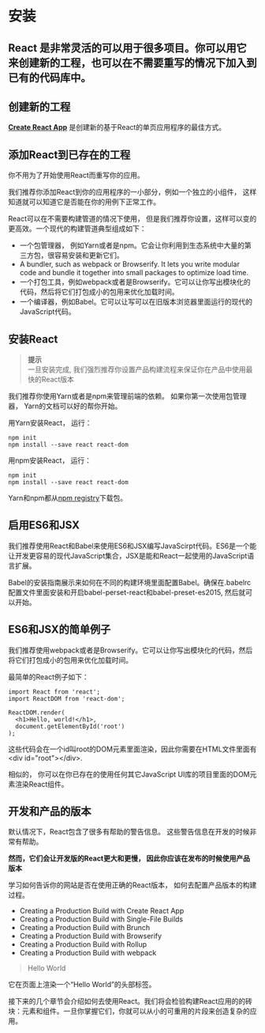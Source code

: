# 安装
## React 是非常灵活的可以用于很多项目。你可以用它来创建新的工程，也可以在不需要重写的情况下加入到已有的代码库中。
## __创建新的工程__
[__Create React App__](http://github.com/facebookincubator/create-react-app) 是创建新的基于React的单页应用程序的最佳方式。
## __添加React到已存在的工程__

你不用为了开始使用React而重写你的应用。

我们推荐你添加React到你的应用程序的一小部分，例如一个独立的小组件， 这样知道就可以知道它是否能在你的用例下正常工作。

React可以在不需要构建管道的情况下使用， 但是我们推荐你设置，这样可以变的更高效。一个现代的构建管道典型组成如下：
- 一个包管理器， 例如Yarn或者是npm。它会让你利用到生态系统中大量的第三方包，很容易安装和更新它们。
- A bundler, such as webpack or Browserify. It lets you write modular code and bundle it together into small packages to optimize load time.
- 一个打包工具，例如webpack或者是Browserify。它可以让你写出模块化的代码，然后将它们打包成小的包用来优化加载时间。
- 一个编译器，例如Babel。它可以让写可以在旧版本浏览器里面运行的现代的JavaScript代码。

## 安装React
> __提示__  
一旦安装完成, 我们强烈推荐你设置产品构建流程来保证你在产品中使用最快的React版本

我们推荐你使用Yarn或者是npm来管理前端的依赖。 如果你第一次使用包管理器， Yarn的文档可以好的帮你开始。


用Yarn安装React， 运行：
```Code
npm init
npm install --save react react-dom
```

用npm安装React， 运行：
```
npm init
npm install --save react react-dom
```

Yarn和npm都从[npm registry](http://npmjs.com/)下载包。

## 启用ES6和JSX

我们推荐使用React和Babel来使用ES6和JSX编写JavaScirpt代码。ES6是一个能让开发更容易的现代JavaScript集合，JSX是能和React一起使用的JavaScript语言扩展。

Babel的安装指南展示来如何在不同的构建环境里面配置Babel。确保在.babelrc配置文件里面安装和开启babel-perset-react和babel-preset-es2015, 然后就可以开始。

## ES6和JSX的简单例子

我们推荐使用webpack或者是Browserify。它可以让你写出模块化的代码，然后将它们打包成小的包用来优化加载时间。

最简单的React例子如下：

```
import React from 'react';
import ReactDOM from 'react-dom';

ReactDOM.render(
  <h1>Hello, world!</h1>,
  document.getElementById('root')
);
```

这些代码会在一个id叫root的DOM元素里面渲染，因此你需要在HTML文件里面有\<div id="root">\</div>.

相似的， 你可以在你已存在的使用任何其它JavaScript UI库的项目里面的DOM元素渲染React组件。

## 开发和产品的版本

默认情况下，React包含了很多有帮助的警告信息。 这些警告信息在开发的时候非常有帮助。

__然而，它们会让开发版的React更大和更慢， 因此你应该在发布的时候使用产品版本__

学习如何告诉你的网站是否在使用正确的React版本， 如何去配置产品版本的构建过程。

- Creating a Production Build with Create React App
- Creating a Production Build with Single-File Builds
- Creating a Production Build with Brunch
- Creating a Production Build with Browserify
- Creating a Production Build with Rollup
- Creating a Production Build with webpack


> Hello World

它在页面上渲染一个“Hello World”的头部标签。

接下来的几个章节会介绍如何去使用React。我们将会检验构建React应用的的砖块：元素和组件。一旦你掌握它们，你就可以从小的可重用的片段来创造复杂的应用。